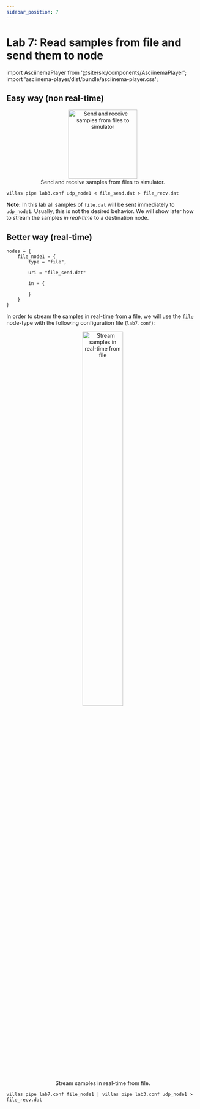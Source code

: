 ```yaml
---
sidebar_position: 7
---
```


# Lab 7: Read samples from file and send them to node

import AsciinemaPlayer from '@site/src/components/AsciinemaPlayer';
import 'asciinema-player/dist/bundle/asciinema-player.css';

## Easy way (non real-time)

<figure align="center">
    <img alt="Send and receive samples from files to simulator" src="/img/drawio/villas_pipe_file2.svg" height="180px" />
    <figcaption>Send and receive samples from files to simulator.</figcaption>
</figure>

```shell
villas pipe lab3.conf udp_node1 < file_send.dat > file_recv.dat
```

**Note:** In this lab all samples of `file.dat` will be sent immediately to `udp_node1`.
Usually, this is not the desired behavior.
We will show later how to stream the samples _in real-time_ to a destination node.

## Better way (real-time)

``` url="external/node/etc/labs/lab7.conf" title="node/etc/labs/lab7.conf"
nodes = {
	file_node1 = {
		type = "file",

		uri = "file_send.dat"
		
		in = {
			
		}
	}
}
```

In order to stream the samples in real-time from a file, we will use the [`file`](../nodes/file.md) node-type with the following configuration file (`lab7.conf`):

<figure align="center">
    <img alt="Stream samples in real-time from file" src="/img/drawio/villas_pipe_file3.svg" width="50%" />
    <figcaption>Stream samples in real-time from file.</figcaption>
</figure>

```shell
villas pipe lab7.conf file_node1 | villas pipe lab3.conf udp_node1 > file_recv.dat
```

<AsciinemaPlayer src="/recordings/terminal/villas_pipe_file.json" rows={25} cols={120} idleTimeLimit={3} preload={true} />
